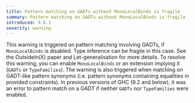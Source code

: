 ```yaml
---
title: Pattern matching on GADTs without MonoLocalBinds is fragile
summary: Pattern matching on GADTs without MonoLocalBinds is fragile
introduced: 9.6.1
severity: warning
---
```


This warning is triggered on pattern matching involving GADTs, if `MonoLocalBinds` is disabled. Type inference can be fragile in this case.
See the OutsideIn(X) paper and Let-generalisation for more details.
To resolve this warning, you can enable `MonoLocalBinds` or an extension implying it (`GADTs` or `TypeFamilies`).
The warning is also triggered when matching on GADT-like pattern synonyms (i.e. pattern synonyms containing equalities in provided constraints).
In previous versions of GHC (9.2 and below), it was an error to pattern match on a GADT if neither `GADTs` nor `TypeFamilies` were enabled.
